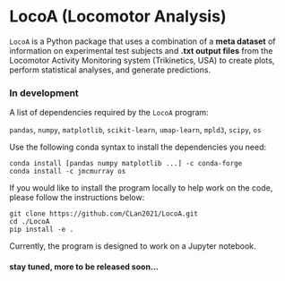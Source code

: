 # LocoA (Locomotor Analysis)
``LocoA`` is a Python package that uses a combination of a **meta dataset** of information on experimental test subjects and **.txt output files** from the Locomotor Activity Monitoring system (Trikinetics, USA) to create plots, perform statistical analyses, and generate predictions.


### In development

A list of dependencies required by the ``LocoA`` program:

``pandas``, ``numpy``, ``matplotlib``, ``scikit-learn``, ``umap-learn``,  ``mpld3``, ``scipy``, ``os``


Use the following conda syntax to install the dependencies you need:

```
conda install [pandas numpy matplotlib ...] -c conda-forge
conda install -c jmcmurray os
```

If you would like to install the program locally to help work on the code, please follow the instructions below:

```
git clone https://github.com/CLan2021/LocoA.git
cd ./LocoA
pip install -e .
```

Currently, the program is designed to work on a Jupyter notebook.

#### stay tuned, more to be released soon...




